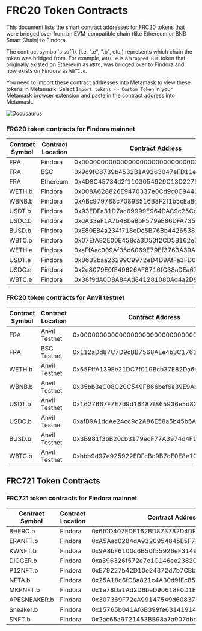 # FRC20 Token Contracts



This document lists the smart contract addresses for FRC20 tokens that were bridged over from an EVM-compatible chain (like Ethereum or BNB Smart Chain) to Findora.

The contract symbol's suffix (i.e. ".e", ".b", etc.) represents which chain the token was bridged from. For example, `WBTC.e` is a `Wrapped BTC` token that originally existed on Ethereum as `WBTC`, was bridged over to Findora and now exists on Findora as `WBTC.e`.

You need to import these contract addresses into Metamask to view these tokens in Metamask. Select `Import tokens -> Custom Token` in your Metamask browser extension and paste in the contract address into Metamask.

![Docusaurus](https://wiki.findora.org/assets/images/metamask-import-token-630cad5e425e639dc2efa6e35c272a45.png)

### FRC20 token contracts for Findora mainnet[​](https://wiki.findora.org/docs/evm\_guides/use\_wallet/metamask/tokens#frc20-token-contracts-for-findora-mainnet) <a href="#frc20-token-contracts-for-findora-mainnet" id="frc20-token-contracts-for-findora-mainnet"></a>

| Contract Symbol | Contract Location | Contract Address                           | Source Symbol | Source Location | Source Address                             |
| --------------- | ----------------- | ------------------------------------------ | ------------- | --------------- | ------------------------------------------ |
| FRA             | Findora           | 0x0000000000000000000000000000000000001000 | ---           | ---             | ---                                        |
| FRA             | BSC               | 0x9c9fC8739b4532B1A9263047eFD11e416a6D8eE7 | FRA           | Findora         | 0x0000000000000000000000000000000000001000 |
| FRA             | Ethereum          | 0x4D8C45734d2f1103054929C13D2275e5FB0ABEce | FRA           | Findora         | 0x0000000000000000000000000000000000001000 |
| WETH.b          | Findora           | 0x008A628826E9470337e0Cd9c0C944143A83F32f3 | ETH           | BSC             | 0x2170ed0880ac9a755fd29b2688956bd959f933f8 |
| WBNB.b          | Findora           | 0xABc979788c7089B516B8F2f1b5cEaBd2E27Fd78b | WBNB          | BSC             | 0xbb4CdB9CBd36B01bD1cBaEBF2De08d9173bc095c |
| USDT.b          | Findora           | 0x93EDFa31D7ac69999E964DAC9c25Cd6402c75DB3 | USDT          | BSC             | 0x55d398326f99059ff775485246999027b3197955 |
| USDC.b          | Findora           | 0xdA33eF1A7b48beBbF579eE86DFA735a9529C4950 | USDC          | BSC             | 0x8ac76a51cc950d9822d68b83fe1ad97b32cd580d |
| BUSD.b          | Findora           | 0xE80EB4a234f718eDc5B76Bb442653827D20Ebb2d | BUSD          | BSC             | 0xe9e7cea3dedca5984780bafc599bd69add087d56 |
| WBTC.b          | Findora           | 0x07EfA82E00E458ca3D53f2CD5B162e520F46d911 | BTCB          | BSC             | 0x7130d2a12b9bcbfae4f2634d864a1ee1ce3ead9c |
| WETH.e          | Findora           | 0xaFfAac009Af35d6069E79Ef3763A39A2BA5BF65f | WETH          | Ethereum        | 0xC02aaA39b223FE8D0A0e5C4F27eAD9083C756Cc2 |
| USDT.e          | Findora           | 0x0632baa26299C9972eD4D9AfFa3FD057A72252Ff | USDT          | Ethereum        | 0xdAC17F958D2ee523a2206206994597C13D831ec7 |
| USDC.e          | Findora           | 0x2e8079E0fE49626AF8716fC38aDEa6799065D7f7 | USDC          | Ethereum        | 0xA0b86991c6218b36c1d19D4a2e9Eb0cE3606eB48 |
| WBTC.e          | Findora           | 0x38f9dA0D8A84Ad841281080Ad4a2D9D89Eff3bFf | WBTC          | Ethereum        | 0x2260FAC5E5542a773Aa44fBCfeDf7C193bc2C599 |

### FRC20 token contracts for Anvil testnet[​](https://wiki.findora.org/docs/evm\_guides/use\_wallet/metamask/tokens#frc20-token-contracts-for-anvil-testnet) <a href="#frc20-token-contracts-for-anvil-testnet" id="frc20-token-contracts-for-anvil-testnet"></a>

| Contract Symbol | Contract Location | Contract Address                           | Source Symbol | Source Location | Source Address                             |
| --------------- | ----------------- | ------------------------------------------ | ------------- | --------------- | ------------------------------------------ |
| FRA             | Anvil Testnet     | 0x0000000000000000000000000000000000001000 | ---           | ---             | ---                                        |
| FRA             | BSC Testnet       | 0x112aDd87C7D9cBB7568AEe4b3C1761A1e4385067 | FRA           | BSC Testnet     | 0x0000000000000000000000000000000000001000 |
| WETH.b          | Anvil Testnet     | 0x55FffA139Ee21DC7f019Bcb37E82Da6b0cb5b33E | ETH           | BSC Testnet     | 0x2170ed0880ac9a755fd29b2688956bd959f933f8 |
| WBNB.b          | Anvil Testnet     | 0x35bb3eC08C20C549F866bef6a39E9Ab02d609609 | WBNB          | BSC Testnet     | 0xbb4CdB9CBd36B01bD1cBaEBF2De08d9173bc095c |
| USDT.b          | Anvil Testnet     | 0x1627667F7E7d9d16487f865936e5d82b5342B720 | USDT          | BSC Testnet     | 0x55d398326f99059ff775485246999027b3197955 |
| USDC.b          | Anvil Testnet     | 0xafB9A1ddAe24cc9c2A86E58a5b45b6AF370f4d36 | USDC          | BSC Testnet     | 0x8ac76a51cc950d9822d68b83fe1ad97b32cd580d |
| BUSD.b          | Anvil Testnet     | 0x3B981f3bB20cb3179ecF77A3974d4F144b2acD61 | BUSD          | BSC Testnet     | 0xe9e7cea3dedca5984780bafc599bd69add087d56 |
| WBTC.b          | Anvil Testnet     | 0xbbb9d97e925922EDFcBc9B7dE0E8e1092383D096 | BTCB          | BSC Testnet     | 0x7130d2a12b9bcbfae4f2634d864a1ee1ce3ead9c |

## FRC721 Token Contracts

### FRC721 token contracts for Findora mainnet[​](https://wiki.findora.org/docs/evm\_guides/use\_wallet/metamask/tokens#frc721-token-contracts-for-findora-mainnet) <a href="#frc721-token-contracts-for-findora-mainnet" id="frc721-token-contracts-for-findora-mainnet"></a>

| Contract Symbol | Contract Location | Contract Address                           | Source Symbol | Source Location | Source Address                             |
| --------------- | ----------------- | ------------------------------------------ | ------------- | --------------- | ------------------------------------------ |
| BHERO.b         | Findora           | 0x6f0D407EDE162BD873782D4DF5e165716821BDf3 | BHERO         | BSC             | 0x30Cc0553F6Fa1fAF6d7847891b9b36eb559dC618 |
| ERANFT.b        | Findora           | 0xA5Aac0284dA9320954845E5F7604bA2bf8987A19 | ERANFT        | BSC             | 0x07D971C03553011a48E951a53F48632D37652Ba1 |
| KWNFT.b         | Findora           | 0x9A8bF6100c6B50f55926eF3149B7fDCf495a6d14 | KWNFT         | BSC             | 0x88cc39d52890Cde1108a9F05B0E5F1919d4AaB88 |
| DIGGER.b        | Findora           | 0xa396326f572e7c1C146ee2382C9456bC79faC198 | DIGGER        | BSC             | 0xf97Cde20E9208bD859ACDe7FD36Ece8657642734 |
| P12NFT.b        | Findora           | 0xE79227b42D10e24372d7b7CBb5C629D09A673549 | P12NFT        | BSC             | 0xb034d6bA0b6593Fa5107C6a55042b67746d44605 |
| NFTA.b          | Findora           | 0x25A18c6fC8a821c4A30d9fEc8582cb1A6313Af56 | NFTA          | BSC             | 0x76f9F2b04B5f3F5baD0c3C6a92e994b173F5363E |
| MKPNFT.b        | Findora           | 0x1e78Da1Ad2D6beD90618F0D1E494bf26F7cf433B | MKPNFT        | BSC             | 0x6BDcFcA87765d14f36e99943fC5d82c2292f8b5D |
| APESNEAKER.b    | Findora           | 0x307369F72eA99147549d60837D09e4E5903C5292 | APESNEAKER    | BSC             | 0x0F895e307b250d9D2a4b6D448EE0C02764902189 |
| Sneaker.b       | Findora           | 0x15765b041Af6B399fe63141914fC34859c40F8FE | Sneaker       | BSC             | 0xcC39F4105261a55457919AB0538D0Ce1E0063444 |
| SNFT.b          | Findora           | 0x2ac65a9721453BB98a7a907dbdc80292Aa5F04fE | SNFT          | BSC             | 0x69D60ad11fEB699fE5fEEeB16AC691dF090bfd50 |
